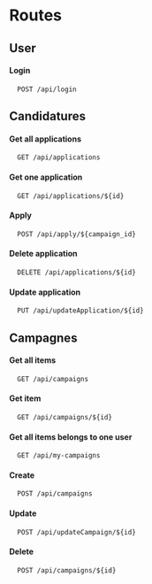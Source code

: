 
# Routes


## User
#### Login

```http
  POST /api/login
```
## Candidatures

#### Get all applications
```http
  GET /api/applications
```

#### Get one application
```http
  GET /api/applications/${id}
```
#### Apply
```http
  POST /api/apply/${campaign_id}
```
#### Delete application
```http
  DELETE /api/applications/${id}
```
#### Update application
```http
  PUT /api/updateApplication/${id}
```


## Campagnes

#### Get all items

```http
  GET /api/campaigns
```


#### Get item

```http
  GET /api/campaigns/${id}
```

#### Get all items belongs to one user

```http
  GET /api/my-campaigns
```

#### Create

```http
  POST /api/campaigns
```
#### Update

```http
  POST /api/updateCampaign/${id}
```

#### Delete

```http
  POST /api/campaigns/${id}
```
